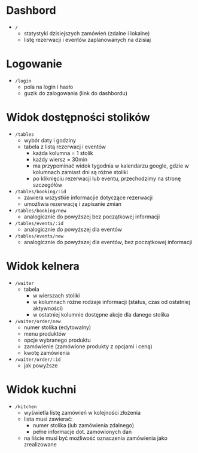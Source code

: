 # Dashbord

- `/`
  - statystyki dzisiejszych zamówień (zdalne i lokalne)
  - listę rezerwacji i eventów zaplanowanych na dzisiaj

# Logowanie

- `/login`
  - pola na login i hasło
  - guzik do zalogowania (link do dashbordu)

# Widok dostępności stolików

- `/tables`
  - wybór daty i godziny
  - tabela z listą rezerwacj i eventów
    - każda kolumna = 1 stolik
    - każdy wiersz = 30min
    - ma przypominać widok tygodnia w kalendarzu google, gdzie w kolumnach zamiast dni są różne stoliki
    - po kliknięciu rezerwacji lub eventu, przechodzimy na stronę szczegółów
- `/tables/booking/:id`
  - zawiera wszystkie informacjie dotyczące rezerwacji
  - umożliwia rezerwację i zapisanie zmian
- `/tables/booking/new`
  - analogicznie do powyższej bez początkowej informacji
- `/tables/events/:id`
  - analogicznie do powyższej dla eventów
- `/tables/events/new`
  - analogicznie do powyższej dla eventów, bez początkowej informacji

# Widok kelnera

- `/waiter`
  - tabela
    - w wierszach stoliki
    - w kolumnach różne rodzaje informacji (status, czas od ostatniej aktywności)
    - w ostatniej kolumnie dostępne akcje dla danego stolika
- `/waiter/order/new`
  - numer stolika (edytowalny)
  - menu produktów
  - opcje wybranego produktu
  - zamówienie (zamówione produkty z opcjami i ceną)
  - kwotę zamówienia
- `/waiter/order/:id`
  - jak powyższe
# Widok kuchni

- `/kitchen`
  - wyświetla listę zamówień w kolejności złożenia
  - lista musi zawierać:
    - numer stolika (lub zamówienia zdalnego)
    - pełne informacje dot. zamówionych dań
  - na liście musi być możliwość oznaczenia zamówienia jako zrealizowane
